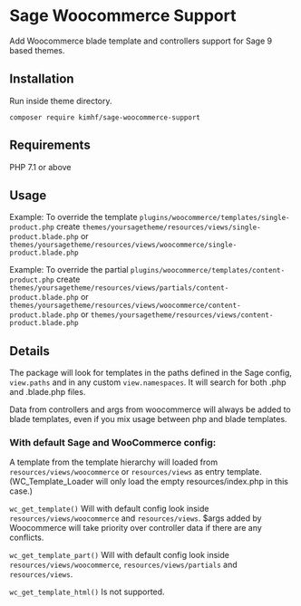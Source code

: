 # Sage Woocommerce Support #

Add Woocommerce blade template and controllers support for Sage 9 based themes.

## Installation ##

Run inside theme directory.

`composer require kimhf/sage-woocommerce-support`

## Requirements ##

PHP 7.1 or above

## Usage ##

Example: To override the template `plugins/woocommerce/templates/single-product.php` create `themes/yoursagetheme/resources/views/single-product.blade.php` or `themes/yoursagetheme/resources/views/woocommerce/single-product.blade.php`

Example: To override the partial `plugins/woocommerce/templates/content-product.php` create `themes/yoursagetheme/resources/views/partials/content-product.blade.php` or `themes/yoursagetheme/resources/views/woocommerce/content-product.blade.php` or `themes/yoursagetheme/resources/views/content-product.blade.php`

## Details ##

The package will look for templates in the paths defined in the Sage config, `view.paths` and in any custom `view.namespaces`. It will search for both .php and .blade.php files.

Data from controllers and args from woocommerce will always be added to blade templates, even if you mix usage between php and blade templates.

### With default Sage and WooCommerce config: ###

A template from the template hierarchy will loaded from `resources/views/woocommerce` or `resources/views` as entry template. (WC_Template_Loader will only load the empty resources/index.php in this case.)

`wc_get_template()` Will with default config look inside `resources/views/woocommerce` and `resources/views`. $args added by Woocommerce will take priority over controller data if there are any conflicts.

`wc_get_template_part()` Will with default config look inside `resources/views/woocommerce`, `resources/views/partials` and `resources/views`.

`wc_get_template_html()` Is not supported.
